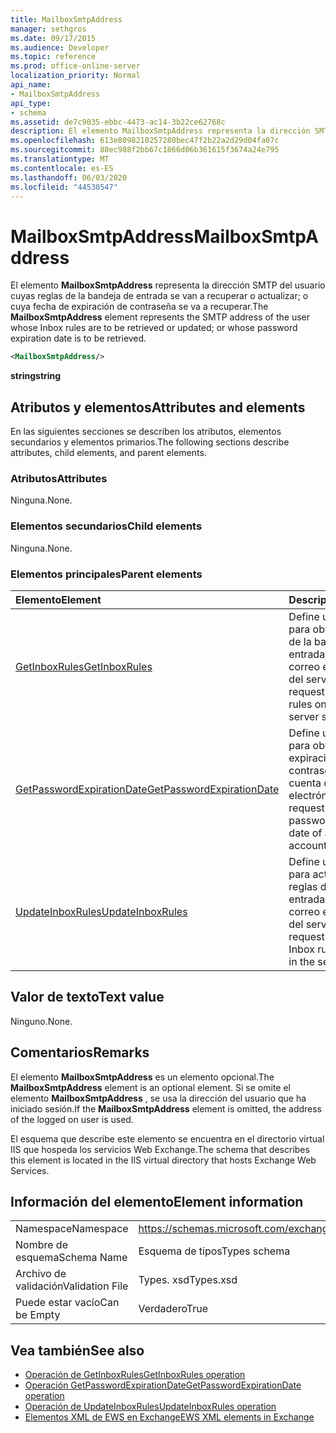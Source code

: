 ```yaml
---
title: MailboxSmtpAddress
manager: sethgros
ms.date: 09/17/2015
ms.audience: Developer
ms.topic: reference
ms.prod: office-online-server
localization_priority: Normal
api_name:
- MailboxSmtpAddress
api_type:
- schema
ms.assetid: de7c9035-ebbc-4473-ac14-3b22ce62768c
description: El elemento MailboxSmtpAddress representa la dirección SMTP del usuario cuyas reglas de la bandeja de entrada se van a recuperar o actualizar; o cuya fecha de expiración de contraseña se va a recuperar.
ms.openlocfilehash: 613e8098210257280bec47f2b22a2d29d04fa07c
ms.sourcegitcommit: 88ec988f2bb67c1866d06b361615f3674a24e795
ms.translationtype: MT
ms.contentlocale: es-ES
ms.lasthandoff: 06/03/2020
ms.locfileid: "44530547"
---
```

# <a name="mailboxsmtpaddress"></a><span data-ttu-id="c7e8a-103">MailboxSmtpAddress</span><span class="sxs-lookup"><span data-stu-id="c7e8a-103">MailboxSmtpAddress</span></span>

<span data-ttu-id="c7e8a-104">El elemento **MailboxSmtpAddress** representa la dirección SMTP del usuario cuyas reglas de la bandeja de entrada se van a recuperar o actualizar; o cuya fecha de expiración de contraseña se va a recuperar.</span><span class="sxs-lookup"><span data-stu-id="c7e8a-104">The **MailboxSmtpAddress** element represents the SMTP address of the user whose Inbox rules are to be retrieved or updated; or whose password expiration date is to be retrieved.</span></span> 
  
```XML
<MailboxSmtpAddress/>
```

<span data-ttu-id="c7e8a-105">**string**</span><span class="sxs-lookup"><span data-stu-id="c7e8a-105">**string**</span></span>

## <a name="attributes-and-elements"></a><span data-ttu-id="c7e8a-106">Atributos y elementos</span><span class="sxs-lookup"><span data-stu-id="c7e8a-106">Attributes and elements</span></span>

<span data-ttu-id="c7e8a-107">En las siguientes secciones se describen los atributos, elementos secundarios y elementos primarios.</span><span class="sxs-lookup"><span data-stu-id="c7e8a-107">The following sections describe attributes, child elements, and parent elements.</span></span>
  
### <a name="attributes"></a><span data-ttu-id="c7e8a-108">Atributos</span><span class="sxs-lookup"><span data-stu-id="c7e8a-108">Attributes</span></span>

<span data-ttu-id="c7e8a-109">Ninguna.</span><span class="sxs-lookup"><span data-stu-id="c7e8a-109">None.</span></span>
  
### <a name="child-elements"></a><span data-ttu-id="c7e8a-110">Elementos secundarios</span><span class="sxs-lookup"><span data-stu-id="c7e8a-110">Child elements</span></span>

<span data-ttu-id="c7e8a-111">Ninguna.</span><span class="sxs-lookup"><span data-stu-id="c7e8a-111">None.</span></span>
  
### <a name="parent-elements"></a><span data-ttu-id="c7e8a-112">Elementos principales</span><span class="sxs-lookup"><span data-stu-id="c7e8a-112">Parent elements</span></span>

|<span data-ttu-id="c7e8a-113">**Elemento**</span><span class="sxs-lookup"><span data-stu-id="c7e8a-113">**Element**</span></span>|<span data-ttu-id="c7e8a-114">**Descripción**</span><span class="sxs-lookup"><span data-stu-id="c7e8a-114">**Description**</span></span>|
|:-----|:-----|
|[<span data-ttu-id="c7e8a-115">GetInboxRules</span><span class="sxs-lookup"><span data-stu-id="c7e8a-115">GetInboxRules</span></span>](getinboxrules.md) <br/> |<span data-ttu-id="c7e8a-116">Define una solicitud para obtener las reglas de la bandeja de entrada en un buzón de correo en el almacén del servidor.</span><span class="sxs-lookup"><span data-stu-id="c7e8a-116">Defines a request to get the Inbox rules on a mailbox in the server store.</span></span>  <br/> |
|[<span data-ttu-id="c7e8a-117">GetPasswordExpirationDate</span><span class="sxs-lookup"><span data-stu-id="c7e8a-117">GetPasswordExpirationDate</span></span>](getpasswordexpirationdate.md) <br/> |<span data-ttu-id="c7e8a-118">Define una solicitud para obtener la fecha de expiración de la contraseña de una cuenta de correo electrónico.</span><span class="sxs-lookup"><span data-stu-id="c7e8a-118">Defines a request to get the password expiration date of an email account.</span></span>  <br/> |
|[<span data-ttu-id="c7e8a-119">UpdateInboxRules</span><span class="sxs-lookup"><span data-stu-id="c7e8a-119">UpdateInboxRules</span></span>](updateinboxrules.md) <br/> |<span data-ttu-id="c7e8a-120">Define una solicitud para actualizar las reglas de la bandeja de entrada en un buzón de correo en el almacén del servidor.</span><span class="sxs-lookup"><span data-stu-id="c7e8a-120">Defines a request to update the Inbox rules in a mailbox in the server store.</span></span>  <br/> |
   
## <a name="text-value"></a><span data-ttu-id="c7e8a-121">Valor de texto</span><span class="sxs-lookup"><span data-stu-id="c7e8a-121">Text value</span></span>

<span data-ttu-id="c7e8a-122">Ninguno.</span><span class="sxs-lookup"><span data-stu-id="c7e8a-122">None.</span></span>
  
## <a name="remarks"></a><span data-ttu-id="c7e8a-123">Comentarios</span><span class="sxs-lookup"><span data-stu-id="c7e8a-123">Remarks</span></span>

<span data-ttu-id="c7e8a-124">El elemento **MailboxSmtpAddress** es un elemento opcional.</span><span class="sxs-lookup"><span data-stu-id="c7e8a-124">The **MailboxSmtpAddress** element is an optional element.</span></span> <span data-ttu-id="c7e8a-125">Si se omite el elemento **MailboxSmtpAddress** , se usa la dirección del usuario que ha iniciado sesión.</span><span class="sxs-lookup"><span data-stu-id="c7e8a-125">If the **MailboxSmtpAddress** element is omitted, the address of the logged on user is used.</span></span> 
  
<span data-ttu-id="c7e8a-126">El esquema que describe este elemento se encuentra en el directorio virtual IIS que hospeda los servicios Web Exchange.</span><span class="sxs-lookup"><span data-stu-id="c7e8a-126">The schema that describes this element is located in the IIS virtual directory that hosts Exchange Web Services.</span></span>
  
## <a name="element-information"></a><span data-ttu-id="c7e8a-127">Información del elemento</span><span class="sxs-lookup"><span data-stu-id="c7e8a-127">Element information</span></span>

|||
|:-----|:-----|
|<span data-ttu-id="c7e8a-128">Namespace</span><span class="sxs-lookup"><span data-stu-id="c7e8a-128">Namespace</span></span>  <br/> |https://schemas.microsoft.com/exchange/services/2006/types  <br/> |
|<span data-ttu-id="c7e8a-129">Nombre de esquema</span><span class="sxs-lookup"><span data-stu-id="c7e8a-129">Schema Name</span></span>  <br/> |<span data-ttu-id="c7e8a-130">Esquema de tipos</span><span class="sxs-lookup"><span data-stu-id="c7e8a-130">Types schema</span></span>  <br/> |
|<span data-ttu-id="c7e8a-131">Archivo de validación</span><span class="sxs-lookup"><span data-stu-id="c7e8a-131">Validation File</span></span>  <br/> |<span data-ttu-id="c7e8a-132">Types. xsd</span><span class="sxs-lookup"><span data-stu-id="c7e8a-132">Types.xsd</span></span>  <br/> |
|<span data-ttu-id="c7e8a-133">Puede estar vacío</span><span class="sxs-lookup"><span data-stu-id="c7e8a-133">Can be Empty</span></span>  <br/> |<span data-ttu-id="c7e8a-134">Verdadero</span><span class="sxs-lookup"><span data-stu-id="c7e8a-134">True</span></span>  <br/> |
   
## <a name="see-also"></a><span data-ttu-id="c7e8a-135">Vea también</span><span class="sxs-lookup"><span data-stu-id="c7e8a-135">See also</span></span>

- [<span data-ttu-id="c7e8a-136">Operación de GetInboxRules</span><span class="sxs-lookup"><span data-stu-id="c7e8a-136">GetInboxRules operation</span></span>](getinboxrules-operation.md)
- [<span data-ttu-id="c7e8a-137">Operación GetPasswordExpirationDate</span><span class="sxs-lookup"><span data-stu-id="c7e8a-137">GetPasswordExpirationDate operation</span></span>](getpasswordexpirationdate-operation.md)
- [<span data-ttu-id="c7e8a-138">Operación de UpdateInboxRules</span><span class="sxs-lookup"><span data-stu-id="c7e8a-138">UpdateInboxRules operation</span></span>](updateinboxrules-operation.md)
- [<span data-ttu-id="c7e8a-139">Elementos XML de EWS en Exchange</span><span class="sxs-lookup"><span data-stu-id="c7e8a-139">EWS XML elements in Exchange</span></span>](ews-xml-elements-in-exchange.md)

